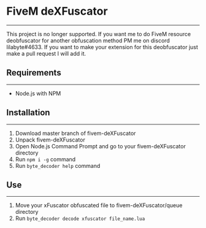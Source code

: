 # FiveM deXFuscator
***
This project is no longer supported. If you want me to do FiveM resource deobfuscator for another obfuscation method PM me on discord lilabyte#4633. If you want to make your extension for this deobfuscator just make a pull request I will add it.

## Requirements
***
* Node.js with NPM

## Installation
***
1. Download master branch of fivem-deXFuscator
2. Unpack fivem-deXFuscator
3. Open Node.js Command Prompt and go to your fivem-deXFuscator directory
4. Run `npm i -g` command
5. Run `byte_decoder help` command

## Use
***
1. Move your xFuscator obfuscated file to fivem-deXFuscator/queue directory
2. Run `byte_decoder decode xfuscator file_name.lua`
